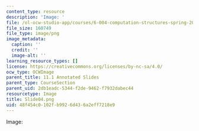 ```yaml
---
content_type: resource
description: 'Image: '
file: /ol-ocw-studio-app/courses/6-004-computation-structures-spring-2017/48f454c0102fb9926d436a2eff7218e9_Slide04.png
file_size: 160749
file_type: image/png
image_metadata:
  caption: ''
  credit: ''
  image-alt: ''
learning_resource_types: []
license: https://creativecommons.org/licenses/by-nc-sa/4.0/
ocw_type: OCWImage
parent_title: 11.1 Annotated Slides
parent_type: CourseSection
parent_uid: 2db1eadc-5344-f2de-9462-f7932dabec44
resourcetype: Image
title: Slide04.png
uid: 48f454c0-102f-b992-6d43-6a2eff7218e9
---
```

Image: 